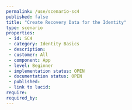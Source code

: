 ```yaml
---
permalink: /use/scenario-sc4
published: false
title: "Create Recovery Data for the Identity"
type: scenario
properties:
 - id: SC4
 - category: Identity Basics
 - description: 
 - customer: All
 - component: App
 - level: Beginner
 - implementation status: OPEN
 - documentation status: OPEN
 - published: 
 - link to lucid: 
require:
required_by:
---
```

